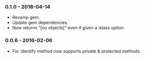 ### 0.1.0 - 2018-04-14

- Revamp gem.
- Update gem dependencies.
- Now returns "[no objects]" even if given a :klass option.


### 0.0.6 - 2016-02-06

- Fix: identify method now supports private & protected methods.
